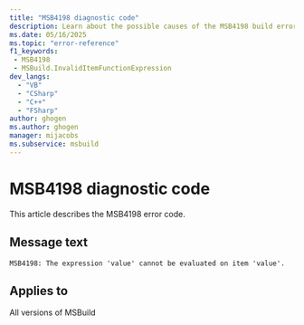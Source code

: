 ```yaml
---
title: "MSB4198 diagnostic code"
description: Learn about the possible causes of the MSB4198 build error, and get troubleshooting tips.
ms.date: 05/16/2025
ms.topic: "error-reference"
f1_keywords:
 - MSB4198
 - MSBuild.InvalidItemFunctionExpression
dev_langs:
  - "VB"
  - "CSharp"
  - "C++"
  - "FSharp"
author: ghogen
ms.author: ghogen
manager: mijacobs
ms.subservice: msbuild
---
```


# MSB4198 diagnostic code

<!-- :::ErrorDefinitionDescription::: -->
<!-- :::editable-content name="introDescription"::: -->
This article describes the MSB4198 error code.
<!-- :::editable-content-end::: -->

## Message text

<!-- :::editable-content name="messageText"::: -->
`MSB4198: The expression 'value' cannot be evaluated on item 'value'.`
<!-- :::editable-content-end::: -->
<!-- MSB4198: The expression "{0}" cannot be evaluated on item "{1}". {2} -->

<!-- :::editable-content name="postOutputDescription"::: -->
<!--
{StrBegin="MSB4198: "}
      Double quotes as the expression will typically have single quotes in it.
      UE: This message is shown when the user attempts to provide an expression like "@(SomeItem->DirectoryName())"
      LOCALIZATION: "{0}" is the expression that was bad, "{1}" is the item or file that was being worked on. "{2}" is a message from an FX exception that describes why the expression is bad.
-->
<!-- :::editable-content-end::: -->
<!-- :::ErrorDefinitionDescription-end::: -->

## Applies to

All versions of MSBuild
